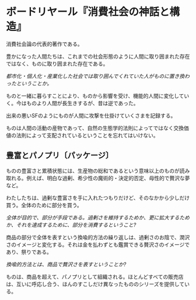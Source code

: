 # ボードリヤール『消費社会の神話と構造』

消費社会論の代表的著作である。

豊かになった人間たちは、これまでの社会形態のように人間に取り囲まれた存在ではなく、ものに取り囲まれた存在である。

*都市化・個人化・産業化した社会では取り囲んでくれていた人がものに置き換わったということか。*

ものと一緒に暮らすことにより、ものから影響を受け、機能的人間に変化していく。今はものより人間が長生きするが、昔は逆であった。

出来の悪いSFのようにものが人間に攻撃を仕掛けていくさまを記録する。

ものは人間の活動の産物であって、自然の生態学的法則によってではなく交換価値の法則によって支配されているということを忘れてはいけない。

## 豊富とパノプリ〔パッケージ〕

ものの豊富さと累積状態には、生産物の総和であるという意味以上のものが読み取れる。例えば、明白な過剰、希少性の魔術的・決定的否定、母性的で贅沢な夢など。

わたしたちは、過剰な豊富さを手に入れたつもりだけど、そのなかから少しだけ買う。全体のために部分を買う。

*全体が目的で、部分が手段である。過剰さを維持するためか、更に拡大するためか、それを達成するために、部分を消費するということ?*

商品の部分で全体を表すという換喩的方法の繰り返しは、過剰さのお陰で、潤沢さのイメージと変化する。それは金を払わずとも鑑賞できる贅沢さのイメージであり、祭りである。

*換喩的方法とは、商品で贅沢さを表すということか?*

ものは、商品を超えて、パノプリとして組織される。ほとんどすべての販売店は、互いに呼応し合う、ほんのすこしだけ異なったもののシリーズを提供している。
